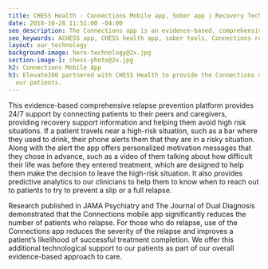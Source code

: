 ```yaml
---
title: CHESS Health - Connections Mobile app, Sober app | Recovery Technology
date: 2018-10-28 11:51:00 -04:00
seo_description: The Connections app is an evidence-based, comprehensive relapse prevention platform.  This technology & sober tools supports patients 24/7!
seo_keywords: ACHESS app, CHESS health app, sober tools, Connections recovery app, recovery technology, mobile app for recovery, sober app
layout: our_technology
background-image: hero-technology@2x.jpg
section-image-1: chess-photo@2x.jpg
h2: Connections Mobile App
h3: Elevate360 partnered with CHESS Health to provide the Connections mobile app to
  our patients.
---
```


This evidence-based comprehensive relapse prevention platform provides 24/7 support by connecting patients to their peers and caregivers, providing recovery support information and helping them avoid high risk situations.  If a patient travels near a high-risk situation, such as a bar where they used to drink, their phone alerts them that they are in a risky situation.  Along with the alert the app offers personalized motivation messages that they chose in advance, such as a video of them talking about how difficult their life was before they entered treatment, which are designed to help them make the decision to leave the high-risk situation.  It also provides predictive analytics to our clinicians to help them to know when to reach out to patients to try to prevent a slip or a full relapse.

Research published in JAMA Psychiatry and The Journal of Dual Diagnosis demonstrated that the Connections mobile app significantly reduces the number of patients who relapse. For those who do relapse, use of the Connections app reduces the severity of the relapse and improves a patient’s likelihood of successful treatment completion.  We offer this additional technological support to our patients as part of our overall evidence-based approach to care.
